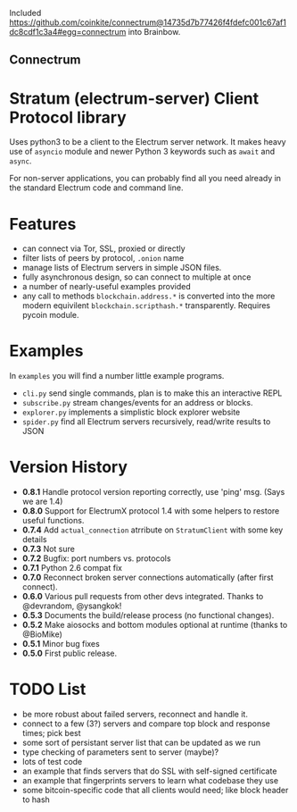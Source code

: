 Included https://github.com/coinkite/connectrum@14735d7b77426f4fdefc001c67af1dc8cdf1c3a4#egg=connectrum into Brainbow.


Connectrum
----------

Stratum (electrum-server) Client Protocol library
=================================================

Uses python3 to be a client to the Electrum server network. It makes heavy use of
`asyncio` module and newer Python 3 keywords such as `await` and `async`.

For non-server applications, you can probably find all you need
already in the standard Electrum code and command line.

Features
========

- can connect via Tor, SSL, proxied or directly
- filter lists of peers by protocol, `.onion` name
- manage lists of Electrum servers in simple JSON files.
- fully asynchronous design, so can connect to multiple at once
- a number of nearly-useful examples provided
- any  call to methods `blockchain.address.*` is converted into the more
  modern equivilent `blockchain.scripthash.*` transparently. Requires pycoin module.

Examples
========

In `examples` you will find a number little example programs.

- `cli.py` send single commands, plan is to make this an interactive REPL
- `subscribe.py` stream changes/events for an address or blocks.
- `explorer.py` implements a simplistic block explorer website
- `spider.py` find all Electrum servers recursively, read/write results to JSON

Version History
===============

- **0.8.1** Handle protocol version reporting correctly, use 'ping' msg. (Says we are 1.4)
- **0.8.0** Support for ElectrumX protocol 1.4 with some helpers to restore useful functions.
- **0.7.4** Add `actual_connection` atrribute on `StratumClient` with some key details
- **0.7.3** Not sure
- **0.7.2** Bugfix: port numbers vs. protocols
- **0.7.1** Python 2.6 compat fix
- **0.7.0** Reconnect broken server connections automatically (after first connect).
- **0.6.0** Various pull requests from other devs integrated. Thanks to @devrandom, @ysangkok!
- **0.5.3** Documents the build/release process (no functional changes).
- **0.5.2** Make aiosocks and bottom modules optional at runtime (thanks to @BioMike)
- **0.5.1** Minor bug fixes
- **0.5.0** First public release.


TODO List
=========

- be more robust about failed servers, reconnect and handle it.
- connect to a few (3?) servers and compare top block and response times; pick best
- some sort of persistant server list that can be updated as we run
- type checking of parameters sent to server (maybe)?
- lots of test code
- an example that finds servers that do SSL with self-signed certificate
- an example that fingerprints servers to learn what codebase they use
- some bitcoin-specific code that all clients would need; like block header to hash
